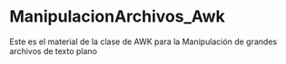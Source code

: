 # ManipulacionArchivos_Awk
Este es el material de la clase de AWK para la Manipulación de grandes archivos de texto plano 
